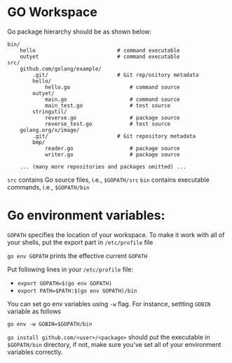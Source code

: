 # GO Workspace
Go package hierarchy should be as shown below:
```
bin/
    hello                          # command executable
    outyet                         # command executable
src/
    github.com/golang/example/
        .git/                      # Git rep/ository metadata
        hello/
            hello.go                   # command source
        outyet/
            main.go                    # command source
            main_test.go               # test source
        stringutil/
            reverse.go                 # package source
            reverse_test.go            # test source
    golang.org/x/image/
        .git/                      # Git repository metadata
        bmp/
            reader.go                  # package source
            writer.go                  # package source

    ... (many more repositories and packages omitted) ...
```

`src` contains Go source files, i.e., `$GOPATH/src`
`bin` contains executable commands, i.e., `$GOPATH/bin`


# Go environment variables:

`GOPATH` specifies the location of your workspace. To make it work with all of your shells, put the export part in `/etc/profile` file

`go env GOPATH` prints the effective current `GOPATH`

Put following lines in your `/etc/profile` file:

- `export GOPATH=$(go env GOPATH)`
- `export PATH=$PATH:$(go env GOPATH)/bin`


You can set go env variables using `-w` flag. For instance, settting `GOBIN` variable as follows

`go env -w GOBIN=$GOPATH/bin`

`go install github.com/<user>/<package>` should put the executable in `$GOPATH/bin` directory, if not, make sure you've set all of your environment variables correctly.
